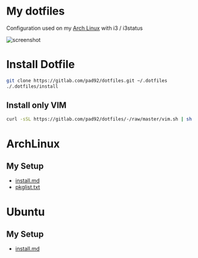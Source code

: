 # My dotfiles

Configuration used on my [Arch Linux](https://archlinux.org/) with i3 / i3status

![screenshot](https://gitlab.com/pad92/dotfiles/-/raw/master/dist/arch/screenshot.png)


# Install Dotfile

```sh
git clone https://gitlab.com/pad92/dotfiles.git ~/.dotfiles
./.dotfiles/install
```
## Install only VIM

```sh
curl -sSL https://gitlab.com/pad92/dotfiles/-/raw/master/vim.sh | sh
```

# ArchLinux

## My Setup

- [install.md](https://gitlab.com/pad92/dotfiles/-/blob/master/dist/arch/install.md)
- [pkglist.txt](https://gitlab.com/pad92/dotfiles/-/tree/master/dist/arch/packages/)

# Ubuntu

## My Setup

- [install.md](https://gitlab.com/pad92/dotfiles/-/raw/master/dist/ubuntu/install.sh)
